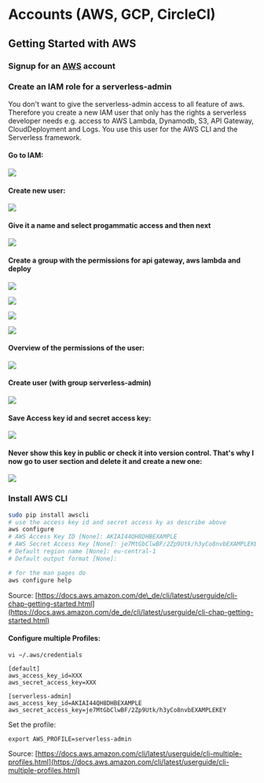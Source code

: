 # Accounts \(AWS, GCP, CircleCI\)

## Getting Started with AWS

### Signup for an [AWS](https://aws.amazon.com) account

### Create an IAM role for a serverless-admin

You don't want to give the serverless-admin access to all feature of aws. Therefore you create a new IAM user that only has the rights a serverless developer needs e.g. access to AWS Lambda, Dynamodb, S3, API Gateway, CloudDeployment and Logs. You use this user for the AWS CLI and the Serverless framework.

#### Go to IAM:

![](../.gitbook/assets/screen-shot-2018-01-20-at-22.43.56%20%281%29.png)

#### Create new user: 

![](../.gitbook/assets/create-new-iam-user%20%282%29.png)

#### Give it a name and select progammatic access and then next 

![](../.gitbook/assets/create-new-iam-user%20%281%29.png)

#### Create a group with the permissions for api gateway, aws lambda and deploy

![](../.gitbook/assets/creare-iam-role%20%283%29.png)

![](../.gitbook/assets/create-iam-role-2.png)

![](../.gitbook/assets/create-group.png)

![](../.gitbook/assets/create-iam-role-3.png)

#### Overview of the permissions of the user:

![](../.gitbook/assets/serverless-admin-iam-rights.png)

#### Create user \(with group serverless-admin\)

![](../.gitbook/assets/create-iam-role-4%20%281%29.png)

#### Save Access key id and secret access key: 

![](../.gitbook/assets/iam-role-credentials%20%281%29.png)

#### Never show this key in public or check it into version control. That's why I now go to user section and delete it and create a new one:

![](../.gitbook/assets/change-iam-user-credentials%20%282%29.png)

### Install AWS CLI

```bash
sudo pip install awscli
# use the access key id and secret access ky as describe above
aws configure
# AWS Access Key ID [None]: AKIAI44QH8DHBEXAMPLE
# AWS Secret Access Key [None]: je7MtGbClwBF/2Zp9Utk/h3yCo8nvbEXAMPLEKEY
# Default region name [None]: eu-central-1
# Default output format [None]:

# for the man pages do
aws configure help
```

Source: [https://docs.aws.amazon.com/de\_de/cli/latest/userguide/cli-chap-getting-started.html](https://docs.aws.amazon.com/de_de/cli/latest/userguide/cli-chap-getting-started.html)

#### Configure multiple Profiles:

```text
vi ~/.aws/credentials
```

```text
[default]
aws_access_key_id=XXX
aws_secret_access_key=XXX

[serverless-admin]
aws_access_key_id=AKIAI44QH8DHBEXAMPLE
aws_secret_access_key=je7MtGbClwBF/2Zp9Utk/h3yCo8nvbEXAMPLEKEY
```

Set the profile:

```text
export AWS_PROFILE=serverless-admin
```

Source: [https://docs.aws.amazon.com/cli/latest/userguide/cli-multiple-profiles.html](https://docs.aws.amazon.com/cli/latest/userguide/cli-multiple-profiles.html)

